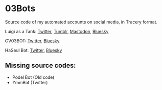 # 03Bots
Source code of my automated accounts on social media, in Tracery format.

Luigi as a Tank: [Twitter](https://twitter.com/luigiasatank), [Tumblr](https://luigiasatank.tumblr.com), [Mastodon](https://mas.to/@luigiasatank), [Bluesky](https://bsky.app/profile/luigiasatank.bsky.social)

CV03BOT: [Twitter](https://twitter.com/CV03BOT), [Bluesky](https://bsky.app/profile/lukamegurine.bsky.social)

HaSeul Bot: [Twitter](https://twitter.com/HaSeulBot), [Bluesky](https://bsky.app/profile/haseul.bluesky.bot)

## Missing source codes:
- Podel Bot (Old code)
- YmmBot (Twitter)
